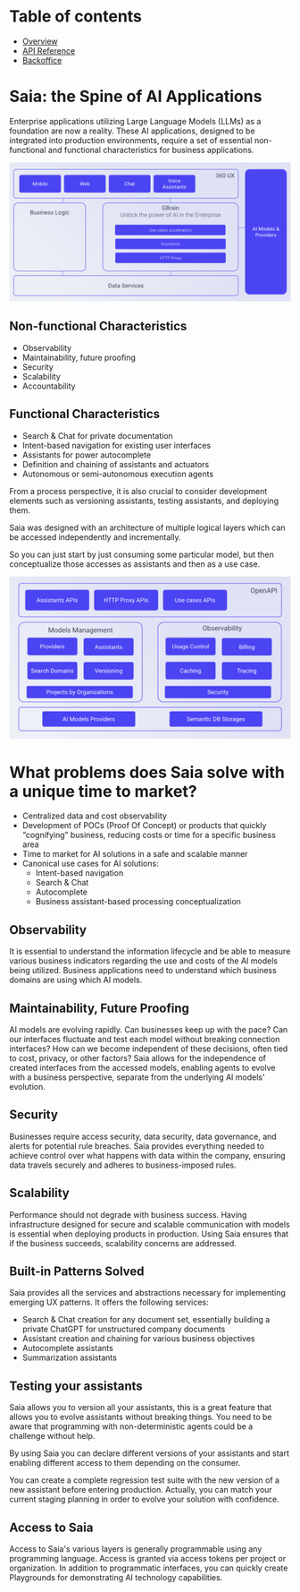 Table of contents
=================

* [Overview](#Saia-the-ai-brain-for-your-enterprise-applications)
* [API Reference](saia-docs/docs/apis/APIReference.md)
* [Backoffice](saia-docs/docs/Backoffice.md)


# Saia: the Spine of AI  Applications

Enterprise applications utilizing Large Language Models (LLMs) as a foundation are now a reality. These AI applications, designed to be integrated into production environments, require a set of essential non-functional and functional characteristics for business applications. 

![image](saia-docs/assets/images/GBrain-Architecture.png)

## Non-functional Characteristics 
- Observability 
- Maintainability, future proofing 
- Security 
- Scalability
- Accountability

## Functional Characteristics 
- Search & Chat for private documentation 
- Intent-based navigation for existing user interfaces 
- Assistants for power autocomplete 
- Definition and chaining of assistants and actuators 
- Autonomous or semi-autonomous execution agents 

From a process perspective, it is also crucial to consider development elements such as versioning assistants, testing assistants, and deploying them. 

Saia was designed with an architecture of multiple logical layers which can be accessed independently and incrementally.

So you can just start by just consuming some particular model, but then conceptualize those accesses as assistants and then as a use case.

![image](saia-docs/assets/images/GBrain-FunctionalCharacteristics.png)

# What problems does Saia solve with a unique time to market? 

+ Centralized data and cost observability 
+ Development of POCs (Proof Of Concept) or products that quickly “cognifying” business, reducing costs or time for a specific business area 
+ Time to market for AI solutions in a safe and scalable manner 
+ Canonical use cases for AI solutions: 
  - Intent-based navigation 
  - Search & Chat 
  - Autocomplete 
  - Business assistant-based processing conceptualization 

## Observability 

It is essential to understand the information lifecycle and be able to measure various business indicators regarding the use and costs of the AI models being utilized. 
Business applications need to understand which business domains are using which AI models. 

## Maintainability, Future Proofing 

AI models are evolving rapidly. Can businesses keep up with the pace? Can our interfaces fluctuate and test each model without breaking connection interfaces? How can we become independent of these decisions, often tied to cost, privacy, or other factors? 
Saia allows for the independence of created interfaces from the accessed models, enabling agents to evolve with a business perspective, separate from the underlying AI models' evolution. 

## Security 

Businesses require access security, data security, data governance, and alerts for potential rule breaches. Saia provides everything needed to achieve control over what happens with data within the company, ensuring data travels securely and adheres to business-imposed rules. 

## Scalability 

Performance should not degrade with business success. Having infrastructure designed for secure and scalable communication with models is essential when deploying products in production. Using Saia ensures that if the business succeeds, scalability concerns are addressed. 

## Built-in Patterns Solved 

Saia provides all the services and abstractions necessary for implementing emerging UX patterns. It offers the following services: 

- Search & Chat creation for any document set, essentially building a private ChatGPT for unstructured company documents 
- Assistant creation and chaining for various business objectives 
- Autocomplete assistants 
- Summarization assistants 

## Testing your assistants

Saia allows you to version all your assistants, this is a great feature that allows you to evolve assistants without breaking things.
You need to be aware that programming with non-deterministic agents could be a challenge without help.

By using Saia you can declare different versions of your assistants and start enabling different access to them depending on the consumer.

You can create a complete regression test suite with the new version of a new assistant before entering production. Actually, you can match your current staging planning in order to evolve your solution with confidence.

## Access to Saia 

Access to Saia's various layers is generally programmable using any programming language. Access is granted via access tokens per project or organization. 
In addition to programmatic interfaces, you can quickly create Playgrounds for demonstrating AI technology capabilities. 
